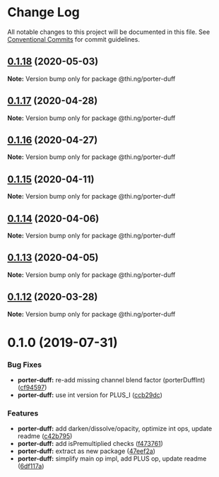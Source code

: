 # Change Log

All notable changes to this project will be documented in this file.
See [Conventional Commits](https://conventionalcommits.org) for commit guidelines.

## [0.1.18](https://github.com/thi-ng/umbrella/compare/@thi.ng/porter-duff@0.1.17...@thi.ng/porter-duff@0.1.18) (2020-05-03)

**Note:** Version bump only for package @thi.ng/porter-duff





## [0.1.17](https://github.com/thi-ng/umbrella/compare/@thi.ng/porter-duff@0.1.16...@thi.ng/porter-duff@0.1.17) (2020-04-28)

**Note:** Version bump only for package @thi.ng/porter-duff





## [0.1.16](https://github.com/thi-ng/umbrella/compare/@thi.ng/porter-duff@0.1.15...@thi.ng/porter-duff@0.1.16) (2020-04-27)

**Note:** Version bump only for package @thi.ng/porter-duff





## [0.1.15](https://github.com/thi-ng/umbrella/compare/@thi.ng/porter-duff@0.1.14...@thi.ng/porter-duff@0.1.15) (2020-04-11)

**Note:** Version bump only for package @thi.ng/porter-duff





## [0.1.14](https://github.com/thi-ng/umbrella/compare/@thi.ng/porter-duff@0.1.13...@thi.ng/porter-duff@0.1.14) (2020-04-06)

**Note:** Version bump only for package @thi.ng/porter-duff





## [0.1.13](https://github.com/thi-ng/umbrella/compare/@thi.ng/porter-duff@0.1.12...@thi.ng/porter-duff@0.1.13) (2020-04-05)

**Note:** Version bump only for package @thi.ng/porter-duff





## [0.1.12](https://github.com/thi-ng/umbrella/compare/@thi.ng/porter-duff@0.1.11...@thi.ng/porter-duff@0.1.12) (2020-03-28)

**Note:** Version bump only for package @thi.ng/porter-duff





# 0.1.0 (2019-07-31)

### Bug Fixes

* **porter-duff:** re-add missing channel blend factor (porterDuffInt) ([cf94597](https://github.com/thi-ng/umbrella/commit/cf94597))
* **porter-duff:** use int version for PLUS_I ([ccb29dc](https://github.com/thi-ng/umbrella/commit/ccb29dc))

### Features

* **porter-duff:** add darken/dissolve/opacity, optimize int ops, update readme ([c42b795](https://github.com/thi-ng/umbrella/commit/c42b795))
* **porter-duff:** add isPremultiplied checks ([f473761](https://github.com/thi-ng/umbrella/commit/f473761))
* **porter-duff:** extract as new package ([47eef2a](https://github.com/thi-ng/umbrella/commit/47eef2a))
* **porter-duff:** simplify main op impl, add PLUS op, update readme ([6df117a](https://github.com/thi-ng/umbrella/commit/6df117a))

